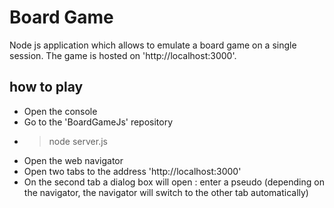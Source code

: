 # Board Game
Node js application which allows to emulate a board game on a single session. The game is hosted on 'http://localhost:3000'. 

## how to play
* Open the console
* Go to the 'BoardGameJs\' repository 
* > node server.js
* Open the web navigator
* Open two tabs to the address 'http://localhost:3000' 
* On the second tab a dialog box will open : enter a pseudo (depending on the navigator, the navigator will switch to the other tab automatically)



